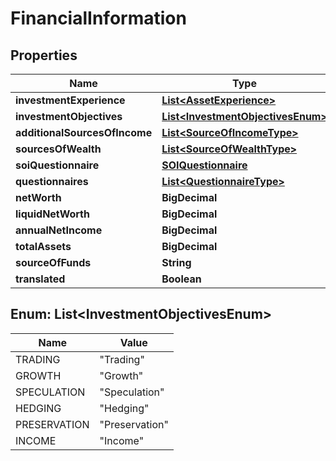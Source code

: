 

# FinancialInformation


## Properties

| Name | Type | Description | Notes |
|------------ | ------------- | ------------- | -------------|
|**investmentExperience** | [**List&lt;AssetExperience&gt;**](AssetExperience.md) |  |  [optional] |
|**investmentObjectives** | [**List&lt;InvestmentObjectivesEnum&gt;**](#List&lt;InvestmentObjectivesEnum&gt;) |  |  [optional] |
|**additionalSourcesOfIncome** | [**List&lt;SourceOfIncomeType&gt;**](SourceOfIncomeType.md) |  |  [optional] |
|**sourcesOfWealth** | [**List&lt;SourceOfWealthType&gt;**](SourceOfWealthType.md) |  |  [optional] |
|**soiQuestionnaire** | [**SOIQuestionnaire**](SOIQuestionnaire.md) |  |  [optional] |
|**questionnaires** | [**List&lt;QuestionnaireType&gt;**](QuestionnaireType.md) |  |  [optional] |
|**netWorth** | **BigDecimal** |  |  [optional] |
|**liquidNetWorth** | **BigDecimal** |  |  [optional] |
|**annualNetIncome** | **BigDecimal** |  |  [optional] |
|**totalAssets** | **BigDecimal** |  |  [optional] |
|**sourceOfFunds** | **String** |  |  [optional] |
|**translated** | **Boolean** |  |  [optional] |



## Enum: List&lt;InvestmentObjectivesEnum&gt;

| Name | Value |
|---- | -----|
| TRADING | &quot;Trading&quot; |
| GROWTH | &quot;Growth&quot; |
| SPECULATION | &quot;Speculation&quot; |
| HEDGING | &quot;Hedging&quot; |
| PRESERVATION | &quot;Preservation&quot; |
| INCOME | &quot;Income&quot; |



